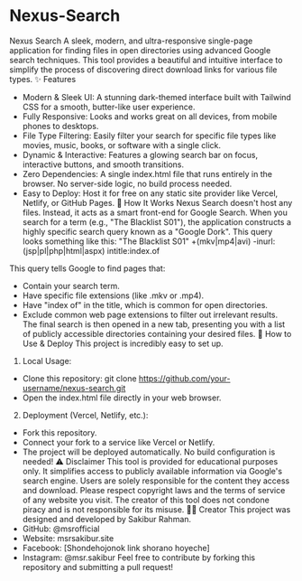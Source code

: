 # Nexus-Search
Nexus Search
A sleek, modern, and ultra-responsive single-page application for finding files in open directories using advanced Google search techniques. This tool provides a beautiful and intuitive interface to simplify the process of discovering direct download links for various file types.
✨ Features
 * Modern & Sleek UI: A stunning dark-themed interface built with Tailwind CSS for a smooth, butter-like user experience.
 * Fully Responsive: Looks and works great on all devices, from mobile phones to desktops.
 * File Type Filtering: Easily filter your search for specific file types like movies, music, books, or software with a single click.
 * Dynamic & Interactive: Features a glowing search bar on focus, interactive buttons, and smooth transitions.
 * Zero Dependencies: A single index.html file that runs entirely in the browser. No server-side logic, no build process needed.
 * Easy to Deploy: Host it for free on any static site provider like Vercel, Netlify, or GitHub Pages.
🚀 How It Works
Nexus Search doesn't host any files. Instead, it acts as a smart front-end for Google Search. When you search for a term (e.g., "The Blacklist S01"), the application constructs a highly specific search query known as a "Google Dork".
This query looks something like this:
"The Blacklist S01" +(mkv|mp4|avi) -inurl:(jsp|pl|php|html|aspx) intitle:index.of

This query tells Google to find pages that:
 * Contain your search term.
 * Have specific file extensions (like .mkv or .mp4).
 * Have "index of" in the title, which is common for open directories.
 * Exclude common web page extensions to filter out irrelevant results.
The final search is then opened in a new tab, presenting you with a list of publicly accessible directories containing your desired files.
🔧 How to Use & Deploy
This project is incredibly easy to set up.
1. Local Usage:
 * Clone this repository: git clone https://github.com/your-username/nexus-search.git
 * Open the index.html file directly in your web browser.
2. Deployment (Vercel, Netlify, etc.):
 * Fork this repository.
 * Connect your fork to a service like Vercel or Netlify.
 * The project will be deployed automatically. No build configuration is needed!
⚠️ Disclaimer
This tool is provided for educational purposes only. It simplifies access to publicly available information via Google's search engine. Users are solely responsible for the content they access and download. Please respect copyright laws and the terms of service of any website you visit. The creator of this tool does not condone piracy and is not responsible for its misuse.
🧑‍💻 Creator
This project was designed and developed by Sakibur Rahman.
 * GitHub: @msrofficial
 * Website: msrsakibur.site
 * Facebook: [Shondehojonok link shorano hoyeche]
 * Instagram: @msr.sakibur
Feel free to contribute by forking this repository and submitting a pull request!
